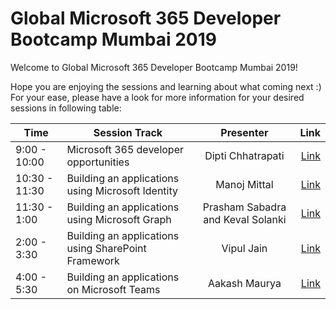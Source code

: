 # Global Microsoft 365 Developer Bootcamp Mumbai 2019


Welcome to Global Microsoft 365 Developer Bootcamp Mumbai 2019!

Hope you are enjoying the sessions and learning about what coming next :) For your ease, please have a look for more information for your desired sessions in following table:


| Time | Session Track                              | Presenter              | Link                        |
| ------------- | -------------                              |:-------------:         | -----:                      |
| 9:00 - 10:00| Microsoft 365 developer opportunities      | Dipti Chhatrapati      | [Link](https://example.com) |
| 10:30 - 11:30| Building an applications using Microsoft Identity       | Manoj Mittal      | [Link](https://example.com) |
| 11:30 - 1:00| Building an applications using Microsoft Graph      | Prasham Sabadra and Keval Solanki      | [Link](https://example.com) |
| 2:00 - 3:30| Building an applications using SharePoint Framework      | Vipul Jain      | [Link](https://example.com) |
| 4:00 - 5:30| Building an applications on Microsoft Teams      | Aakash Maurya      | [Link](https://example.com) |
